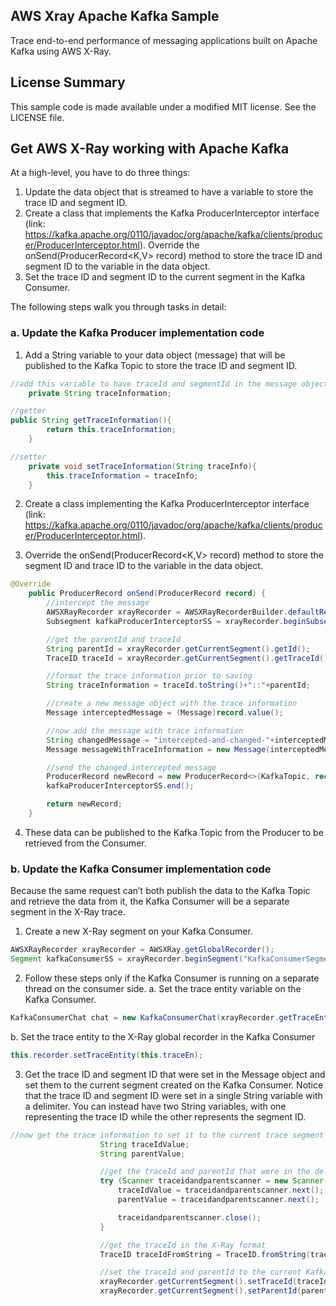 ## AWS Xray Apache Kafka Sample

Trace end-to-end performance of messaging applications built on Apache Kafka using AWS X-Ray.

## License Summary

This sample code is made available under a modified MIT license. See the LICENSE file.


## Get AWS X-Ray working with Apache Kafka

At a high-level, you have to do three things:
1.	Update the data object that is streamed to have a variable to store the trace ID and segment ID.
2.	Create a class that implements the Kafka ProducerInterceptor interface (link: https://kafka.apache.org/0110/javadoc/org/apache/kafka/clients/producer/ProducerInterceptor.html). Override the onSend(ProducerRecord<K,V> record)  method to store the trace ID and segment ID to the variable in the data object.
3.	Set the trace ID and segment ID to the current segment in the Kafka Consumer.

The following steps walk you through tasks in detail:

### a.	Update the Kafka Producer implementation code
1.	Add a String variable to your data object (message) that will be published to the Kafka Topic to store the trace ID and segment ID.

```java
//add this variable to have traceId and segmentId in the message object
    private String traceInformation;

//getter
public String getTraceInformation(){
        return this.traceInformation;
    }

//setter
    private void setTraceInformation(String traceInfo){
        this.traceInformation = traceInfo;
    }

```

2.	Create a class implementing the Kafka ProducerInterceptor interface (link: https://kafka.apache.org/0110/javadoc/org/apache/kafka/clients/producer/ProducerInterceptor.html).

3.	Override the onSend(ProducerRecord<K,V> record)  method to store the segment ID and trace ID to the variable in the data object.

```java
@Override
    public ProducerRecord onSend(ProducerRecord record) {
        //intercept the message
        AWSXRayRecorder xrayRecorder = AWSXRayRecorderBuilder.defaultRecorder();
        Subsegment kafkaProducerInterceptorSS = xrayRecorder.beginSubsegment("KafkaProducerInterceptorSS");

        //get the parentId and traceId
        String parentId = xrayRecorder.getCurrentSegment().getId();
        TraceID traceId = xrayRecorder.getCurrentSegment().getTraceId();

        //format the trace information prior to saving
        String traceInformation = traceId.toString()+"::"+parentId;

        //create a new message object with the trace information
        Message interceptedMessage = (Message)record.value();

        //now add the message with trace information
        String changedMessage = "intercepted-and-changed-"+interceptedMessage.getMessageText();
        Message messageWithTraceInformation = new Message(interceptedMessage.getToUserName(),changedMessage,traceInformation);

        //send the changed intercepted message
        ProducerRecord newRecord = new ProducerRecord<>(KafkaTopic, record.key(), messageWithTraceInformation);
        kafkaProducerInterceptorSS.end();

        return newRecord;
    }
```
4.	These data can be published to the Kafka Topic from the Producer to be retrieved from the Consumer.

### b.	Update the Kafka Consumer implementation code
Because the same request can’t both publish the data to the Kafka Topic and retrieve the data from it, the Kafka Consumer will be a separate segment in the X-Ray trace.

1.	Create a new X-Ray segment on your Kafka Consumer.
```java
AWSXRayRecorder xrayRecorder = AWSXRay.getGlobalRecorder();
Segment kafkaConsumerSS = xrayRecorder.beginSegment("KafkaConsumerSegment");
```

2.	Follow these steps only if the Kafka Consumer is running on a separate thread on the consumer side.
a. Set the trace entity variable on the Kafka Consumer.
```java
KafkaConsumerChat chat = new KafkaConsumerChat(xrayRecorder.getTraceEntity());
```
b. Set the trace entity to the X-Ray global recorder in the Kafka Consumer
```java
this.recorder.setTraceEntity(this.traceEn);
```

3.	Get the trace ID and segment ID that were set in the Message object and set them to the current segment created on the Kafka Consumer. Notice that the trace ID and segment ID were set in a single String variable with a delimiter. You can instead have two String variables, with one representing the trace ID while the other represents the segment ID.

```java
//now get the trace information to set it to the current trace segment
                    String traceIdValue;
                    String parentValue;

                    //get the traceId and parentId that were in the delimited string
                    try (Scanner traceidandparentscanner = new Scanner(receivedMessage.getTraceInformation()).useDelimiter("::")) {
                        traceIdValue = traceidandparentscanner.next();
                        parentValue = traceidandparentscanner.next();

                        traceidandparentscanner.close();
                    }

                    //get the traceId in the X-Ray format
                    TraceID traceIdFromString = TraceID.fromString(traceIdValue);

                    //set the traceId and parentId to the current Kafka Consumer segment
                    xrayRecorder.getCurrentSegment().setTraceId(traceIdFromString);
                    xrayRecorder.getCurrentSegment().setParentId(parentValue);
```
